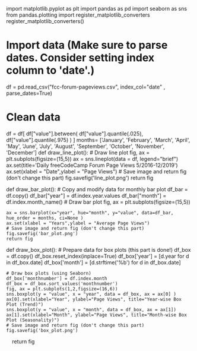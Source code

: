 
import matplotlib.pyplot as plt
import pandas as pd
import seaborn as sns
from pandas.plotting import register_matplotlib_converters
register_matplotlib_converters()

# Import data (Make sure to parse dates. Consider setting index column to 'date'.)
df = pd.read_csv("fcc-forum-pageviews.csv", index_col="date" , parse_dates=True)

# Clean data
df = df[ df["value"].between( df["value"].quantile(.025), df["value"].quantile(.975) ) ]
months= ['January', 'February', 'March', 'April', 'May', 'June', 'July', 'August', 'September', 'October', 'November', 'December']
def draw_line_plot():
    # Draw line plot
    fig, ax = plt.subplots(figsize=(15,5))
    ax = sns.lineplot(data = df, legend="brief")
    ax.set(title='Daily freeCodeCamp Forum Page Views 5/2016-12/2019')
    ax.set(xlabel = "Date",ylabel = "Page Views")
    # Save image and return fig (don't change this part)
    fig.savefig('line_plot.png')
    return fig

def draw_bar_plot():
    # Copy and modify data for monthly bar plot
    df_bar = df.copy()
    df_bar["year"] = df.index.year.values
    df_bar["month"] = df.index.month_name()
    # Draw bar plot
    fig, ax = plt.subplots(figsize=(15,5))
    
    ax = sns.barplot(x="year", hue="month", y="value", data=df_bar, hue_order = months, ci=None )
    ax.set(xlabel = "Years",ylabel = "Average Page Views")
    # Save image and return fig (don't change this part)
    fig.savefig('bar_plot.png')
    return fig


def draw_box_plot():
    # Prepare data for box plots (this part is done!)
    df_box = df.copy()
    df_box.reset_index(inplace=True)
    df_box['year'] = [d.year for d in df_box.date]
    df_box['month'] = [d.strftime('%b') for d in df_box.date]

    # Draw box plots (using Seaborn)
    df_box['monthnumber'] = df.index.month
    df_box = df_box.sort_values('monthnumber')
    fig, ax = plt.subplots(1,2,figsize=(16,6))
    sns.boxplot(y = "value", x = "year", data = df_box, ax = ax[0] ) 
    ax[0].set(xlabel="Year", ylabel="Page Views", title="Year-wise Box Plot (Trend)")
    sns.boxplot(y = "value", x = "month", data = df_box, ax = ax[1])
    ax[1].set(xlabel="Month", ylabel="Page Views", title="Month-wise Box Plot (Seasonality)")
    # Save image and return fig (don't change this part)
    fig.savefig('box_plot.png')
    return fig
